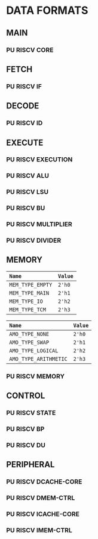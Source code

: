 # DATA FORMATS

## MAIN

### PU RISCV CORE

## FETCH

### PU RISCV IF

## DECODE

### PU RISCV ID

## EXECUTE

### PU RISCV EXECUTION
### PU RISCV ALU
### PU RISCV LSU
### PU RISCV BU
### PU RISCV MULTIPLIER
### PU RISCV DIVIDER

## MEMORY

| `Name`           | `Value` |
| :--------------- | :------ |
| `MEM_TYPE_EMPTY` | `2'h0`  |
| `MEM_TYPE_MAIN`  | `2'h1`  |
| `MEM_TYPE_IO`    | `2'h2`  |
| `MEM_TYPE_TCM`   | `2'h3`  |

| `Name`                | `Value` |
| :-------------------- | :------ |
| `AMO_TYPE_NONE`       | `2'h0`  |
| `AMO_TYPE_SWAP`       | `2'h1`  |
| `AMO_TYPE_LOGICAL`    | `2'h2`  |
| `AMO_TYPE_ARITHMETIC` | `2'h3`  |

### PU RISCV MEMORY

## CONTROL

### PU RISCV STATE
### PU RISCV BP
### PU RISCV DU

## PERIPHERAL

### PU RISCV DCACHE-CORE
### PU RISCV DMEM-CTRL
### PU RISCV ICACHE-CORE
### PU RISCV IMEM-CTRL
